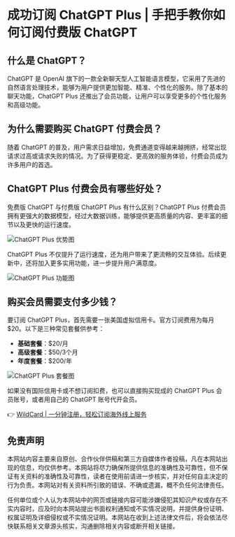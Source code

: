 # 成功订阅 ChatGPT Plus | 手把手教你如何订阅付费版 ChatGPT

## 什么是 ChatGPT？

ChatGPT 是 OpenAI 旗下的一款全新聊天型人工智能语言模型，它采用了先进的自然语言处理技术，能够为用户提供更加智能、精准、个性化的服务。除了基本的聊天功能，ChatGPT Plus 还推出了会员功能，让用户可以享受更多的个性化服务和高级功能。

## 为什么需要购买 ChatGPT 付费会员？

随着 ChatGPT 的普及，用户需求日益增加，免费通道变得越来越拥挤，经常出现请求过高或请求失败的情况。为了获得更稳定、更高效的服务体验，付费会员成为许多用户的首选。

## ChatGPT Plus 付费会员有哪些好处？

免费版 ChatGPT 与付费版 ChatGPT Plus 有什么区别？ChatGPT Plus 付费会员拥有更强大的数据模型，经过大数据训练，能够提供更高质量的内容、更丰富的细节以及更快的运行速度。

![ChatGPT Plus 优势图](https://bbtdd.com/img/08853707328719.webp)

ChatGPT Plus 不仅提升了运行速度，还为用户带来了更流畅的交互体验。后续更新中，还将加入更多实用功能，进一步提升用户满意度。

![ChatGPT Plus 功能图](https://bbtdd.com/img/966599407378.webp)

## 购买会员需要支付多少钱？

要订阅 ChatGPT Plus，首先需要一张美国虚拟信用卡。官方订阅费用为每月 $20。以下是三种常见套餐供参考：

- **基础套餐**：$20/月  
- **高级套餐**：$50/3个月  
- **年度套餐**：$200/年

![ChatGPT Plus 套餐图](https://bbtdd.com/img/7801183928061.webp)

如果没有国际信用卡或不想订阅扣费，也可以直接购买现成的 ChatGPT Plus 会员账号，或者用自己的 ChatGPT 账号代开会员。

👉 [WildCard | 一分钟注册，轻松订阅海外线上服务](https://bbtdd.com/WildCard)

## 免责声明

本网站内容主要来自原创、合作伙伴供稿和第三方自媒体作者投稿，凡在本网站出现的信息，均仅供参考。本网站将尽力确保所提供信息的准确性及可靠性，但不保证有关资料的准确性及可靠性，读者在使用前请进一步核实，并对任何自主决定的行为负责。本网站对有关资料所引致的错误、不确或遗漏，概不负任何法律责任。

任何单位或个人认为本网站中的网页或链接内容可能涉嫌侵犯其知识产权或存在不实内容时，应及时向本网站提出书面权利通知或不实情况说明，并提供身份证明、权属证明及详细侵权或不实情况证明。本网站在收到上述法律文件后，将会依法尽快联系相关文章源头核实，沟通删除相关内容或断开相关链接。
